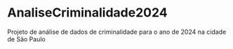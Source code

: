 # AnaliseCriminalidade2024
Projeto de análise de dados de criminalidade para o ano de 2024 na cidade de São Paulo

